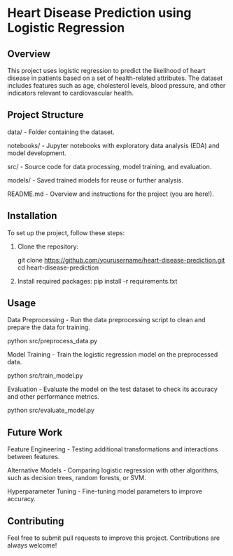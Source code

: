 # Heart Disease Prediction using Logistic Regression
## Overview
This project uses logistic regression to predict the likelihood of heart disease in patients based on a set of health-related attributes. The dataset includes features such as age, cholesterol levels, blood pressure, and other indicators relevant to cardiovascular health.

## Project Structure
data/ - Folder containing the dataset.

notebooks/ - Jupyter notebooks with exploratory data analysis (EDA) and model development.

src/ - Source code for data processing, model training, and evaluation.

models/ - Saved trained models for reuse or further analysis.

README.md - Overview and instructions for the project (you are here!).

## Installation
To set up the project, follow these steps:

1. Clone the repository:
   
   git clone https://github.com/yourusername/heart-disease-prediction.git
   cd heart-disease-prediction
2. Install required packages:
   pip install -r requirements.txt

## Usage
Data Preprocessing - Run the data preprocessing script to clean and prepare the data for training.

python src/preprocess_data.py

Model Training - Train the logistic regression model on the preprocessed data.

python src/train_model.py

Evaluation - Evaluate the model on the test dataset to check its accuracy and other performance metrics.

python src/evaluate_model.py

## Future Work
Feature Engineering - Testing additional transformations and interactions between features.

Alternative Models - Comparing logistic regression with other algorithms, such as decision trees, random forests, or SVM.

Hyperparameter Tuning - Fine-tuning model parameters to improve accuracy.

## Contributing
Feel free to submit pull requests to improve this project. Contributions are always welcome!


